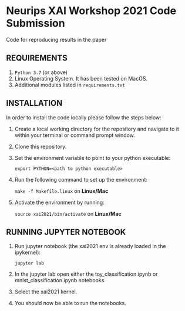 Neurips XAI Workshop 2021 Code Submission
===========================================

Code for reproducing results in the paper

REQUIREMENTS
------------

1. ``Python 3.7`` (or above)
2. Linux Operating System. It has been tested on MacOS. 
3. Additional modules listed in ``requirements.txt``

INSTALLATION 
------------

In order to install the code locally please follow the steps below:

1. Create a local working directory for the repository and navigate to it within your terminal or command prompt window.

2. Clone this repository.

3. Set the environment variable to point to your python executable:

   `export PYTHON=<path to python executable>`

4. Run the following command to set up the environment:

   `make -f Makefile.linux` on **Linux/Mac**

5. Activate the environment by running:

   `source xai2021/bin/activate` on **Linux/Mac**


RUNNING JUPYTER NOTEBOOK
------------------------

1. Run jupyter notebook (the xai2021 env is already loaded in the ipykernel):

   `jupyter lab`

2. In the jupyter lab open either the toy_classification.ipynb or mnist_classification.ipynb notebooks.

3. Select the xai2021 kernel.

4. You should now be able to run the notebooks.

